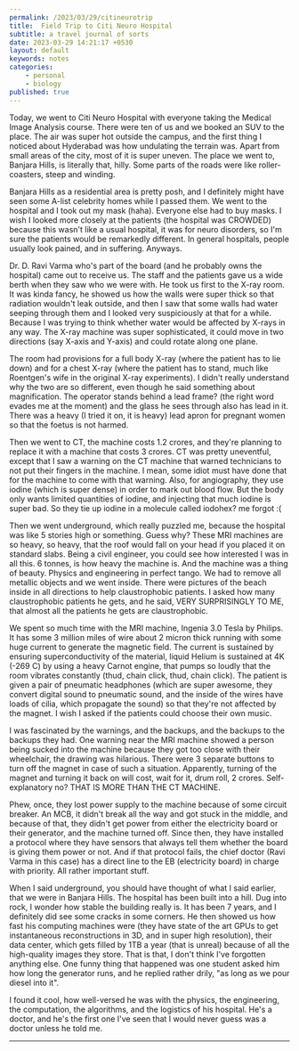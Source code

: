 ```yaml
---
permalink: /2023/03/29/citineurotrip
title:  Field Trip to Citi Neuro Hospital
subtitle: a travel journal of sorts 
date: 2023-03-29 14:21:17 +0530
layout: default
keywords: notes
categories:
    - personal
    - biology
published: true
---
```


Today, we went to Citi Neuro Hospital with everyone taking the Medical Image Analysis course. There were ten of us and we booked an SUV to the place. The air was super hot outside the campus, and the first thing I noticed about Hyderabad was how undulating the terrain was. Apart from small areas of the city, most of it is super uneven. The place we went to, Banjara Hills, is literally that, hilly. Some parts of the roads were like roller-coasters, steep and winding.

Banjara Hills as a residential area is pretty posh, and I definitely might have seen some A-list celebrity homes while I passed them. We went to the hospital and I took out my mask (haha). Everyone else had to buy masks. I wish I looked more closely at the patients (the hospital was CROWDED) because this wasn't like a usual hospital, it was for neuro disorders, so I'm sure the patients would be remarkedly different. In general hospitals, people usually look pained, and in suffering. Anyways.

Dr. D. Ravi Varma who's part of the board (and he probably owns the hospital) came out to receive us. The staff and the patients gave us a wide berth when they saw who we were with. He took us first to the X-ray room. It was kinda fancy, he showed us how the walls were super thick so that radiation wouldn't leak outside, and then I saw that some walls had water seeping through them and I looked very suspiciously at that for a while. Because I was trying to think whether water would be affected by X-rays in any way. The X-ray machine was super sophisticated, it could move in two directions (say X-axis and Y-axis) and could rotate along one plane.

The room had provisions for a full body X-ray (where the patient has to lie down) and for a chest X-ray (where the patient has to stand, much like Roentgen's wife in the original X-ray experiments). I didn't really understand why the two are so different, even though he said something about magnification. The operator stands behind a lead frame? (the right word evades me at the moment) and the glass he sees through also has lead in it. There was a heavy (I tried it on, it is heavy) lead apron for pregnant women so that the foetus is not harmed.

Then we went to CT, the machine costs 1.2 crores, and they're planning to replace it with a machine that costs 3 crores. CT was pretty uneventful, except that I saw a warning on the CT machine that warned technicians to not put their fingers in the machine. I mean, some idiot must have done that for the machine to come with that warning. Also, for angiography, they use iodine (which is super dense) in order to mark out blood flow. But the body only wants limited quantities of iodine, and injecting that much iodine is super bad. So they tie up iodine in a molecule called iodohex? me forgot :(

Then we went underground, which really puzzled me, because the hospital was like 5 stories high or something. Guess why? These MRI machines are so heavy, so heavy, that the roof would fall on your head if you placed it on standard slabs. Being a civil engineer, you could see how interested I was in all this. 6 tonnes, is how heavy the machine is. And the machine was a thing of beauty. Physics and engineering in perfect tango. We had to remove all metallic objects and we went inside. There were pictures of the beach inside in all directions to help claustrophobic patients. I asked how many claustrophobic patients he gets, and he said, VERY SURPRISINGLY TO ME, that almost all the patients he gets are claustrophobic.

We spent so much time with the MRI machine, Ingenia 3.0 Tesla by Philips. It has some 3 million miles of wire about 2 micron thick running with some huge current to generate the magnetic field. The current is sustained by ensuring superconductivity of the material, liquid Helium is sustained at 4K (-269 C) by using a heavy Carnot engine, that pumps so loudly that the room vibrates constantly (thud, chain click, thud, chain click). The patient is given a pair of pneumatic headphones (which are super awesome, they convert digital sound to pneumatic sound, and the inside of the wires have loads of cilia, which propagate the sound) so that they're not affected by the magnet. I wish I asked if the patients could choose their own music.

I was fascinated by the warnings, and the backups, and the backups to the backups they had. One warning near the MRI machine showed a person being sucked into the machine because they got too close with their wheelchair, the drawing was hilarious. There were 3 separate buttons to turn off the magnet in case of such a situation. Apparently, turning of the magnet and turning it back on will cost, wait for it, drum roll, 2 crores. Self-explanatory no? THAT IS MORE THAN THE CT MACHINE.

Phew, once, they lost power supply to the machine because of some circuit breaker. An MCB, it didn't break all the way and got stuck in the middle, and because of that, they didn't get power from either the electricity board or their generator, and the machine turned off. Since then, they have installed a protocol where they have sensors that always tell them whether the board is giving them power or not. And if that protocol fails, the chief doctor (Ravi Varma in this case) has a direct line to the EB (electricity board) in charge with priority. All rather important stuff.

When I said underground, you should have thought of what I said earlier, that we were in Banjara Hills. The hospital has been built into a hill. Dug into rock, I wonder how stable the building really is. It has been 7 years, and I definitely did see some cracks in some corners. He then showed us how fast his computing machines were (they have state of the art GPUs to get instantaneous reconstructions in 3D, and in super high resolution), their data center, which gets filled by 1TB a year (that is unreal) because of all the high-quality images they store. That is that, I don't think I've forgotten anything else. One funny thing that happened was one student asked him how long the generator runs, and he replied rather drily, "as long as we pour diesel into it".

I found it cool, how well-versed he was with the physics, the engineering, the computation, the algorithms, and the logistics of his hospital. He's a doctor, and he's the first one I've seen that I would never guess was a doctor unless he told me.

---
